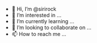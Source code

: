 - 👋 Hi, I’m @sirirock
- 👀 I’m interested in ...
- 🌱 I’m currently learning ...
- 💞️ I’m looking to collaborate on ...
- 📫 How to reach me ...

<!---
sirirock/sirirock is a ✨ special ✨ repository because its `README.md` (this file) appears on your GitHub profile.
You can click the Preview link to take a look at your changes.
--->
